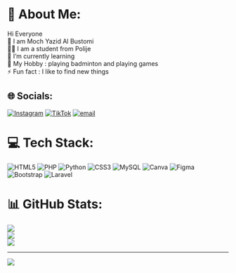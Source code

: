 # 💫 About Me:
Hi Everyone<br>🔭 I am Moch Yazid Al Bustomi<br>👨‍🎓 I am a student from Polije<br>🌱 I’m currently learning<br>💬 My Hobby :  playing badminton and playing games<br>⚡ Fun fact  :  I like to find new things


## 🌐 Socials:
[![Instagram](https://img.shields.io/badge/Instagram-%23E4405F.svg?logo=Instagram&logoColor=white)](https://instagram.com/yzidxs) [![TikTok](https://img.shields.io/badge/TikTok-%23000000.svg?logo=TikTok&logoColor=white)](https://tiktok.com/@yzidxs) [![email](https://img.shields.io/badge/Email-D14836?logo=gmail&logoColor=white)](mailto:yaziddaud9@gmail.com) 

# 💻 Tech Stack:
![HTML5](https://img.shields.io/badge/html5-%23E34F26.svg?style=for-the-badge&logo=html5&logoColor=white) ![PHP](https://img.shields.io/badge/php-%23777BB4.svg?style=for-the-badge&logo=php&logoColor=white) ![Python](https://img.shields.io/badge/python-3670A0?style=for-the-badge&logo=python&logoColor=ffdd54) ![CSS3](https://img.shields.io/badge/css3-%231572B6.svg?style=for-the-badge&logo=css3&logoColor=white) ![MySQL](https://img.shields.io/badge/mysql-4479A1.svg?style=for-the-badge&logo=mysql&logoColor=white) ![Canva](https://img.shields.io/badge/Canva-%2300C4CC.svg?style=for-the-badge&logo=Canva&logoColor=white) ![Figma](https://img.shields.io/badge/figma-%23F24E1E.svg?style=for-the-badge&logo=figma&logoColor=white) ![Bootstrap](https://img.shields.io/badge/bootstrap-%238511FA.svg?style=for-the-badge&logo=bootstrap&logoColor=white) ![Laravel](https://img.shields.io/badge/laravel-%23FF2D20.svg?style=for-the-badge&logo=laravel&logoColor=white)
# 📊 GitHub Stats:
![](https://github-readme-stats.vercel.app/api?username=OnlyZids&theme=radical&hide_border=false&include_all_commits=false&count_private=false)<br/>
![](https://nirzak-streak-stats.vercel.app/?user=OnlyZids&theme=radical&hide_border=false)<br/>
![](https://github-readme-stats.vercel.app/api/top-langs/?username=OnlyZids&theme=radical&hide_border=false&include_all_commits=false&count_private=false&layout=compact)

---
[![](https://visitcount.itsvg.in/api?id=OnlyZids&icon=0&color=0)](https://visitcount.itsvg.in)

<!-- Proudly created with GPRM ( https://gprm.itsvg.in ) -->
